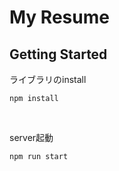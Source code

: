 # My Resume

## Getting Started

ライブラリのinstall 
```
npm install
```

<br>

server起動
```
npm run start
```